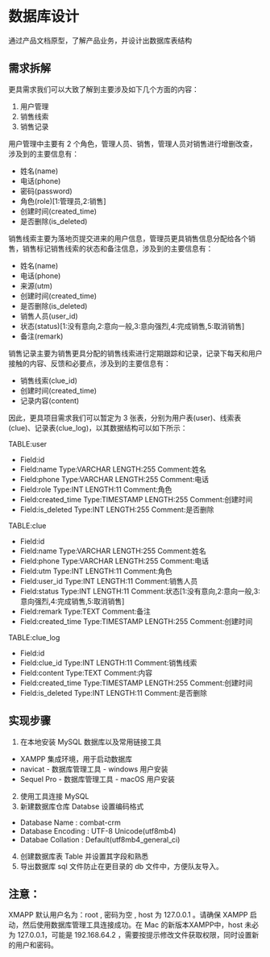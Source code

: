 # 数据库设计
通过产品文档原型，了解产品业务，并设计出数据库表结构

## 需求拆解
更具需求我们可以大致了解到主要涉及如下几个方面的内容：
1. 用户管理
2. 销售线索
3. 销售记录

用户管理中主要有 2 个角色，管理人员、销售，管理人员对销售进行增删改查，涉及到的主要信息有：

- 姓名(name)
- 电话(phone)
- 密码(password)
- 角色(role)[1:管理员,2:销售]
- 创建时间(created_time)
- 是否删除(is_deleted)

销售线索主要为落地页提交进来的用户信息，管理员更具销售信息分配给各个销售，销售标记销售线索的状态和备注信息，涉及到的主要信息有：

- 姓名(name)
- 电话(phone)
- 来源(utm)
- 创建时间(created_time)
- 是否删除(is_deleted)
- 销售人员(user_id)
- 状态(status)[1:没有意向,2:意向一般,3:意向强烈,4:完成销售,5:取消销售]
- 备注(remark)

销售记录主要为销售更具分配的销售线索进行定期跟踪和记录，记录下每天和用户接触的内容、反馈和必要点，涉及到的主要信息有：

- 销售线索(clue_id)
- 创建时间(created_time)
- 记录内容(content)

因此，更具项目需求我们可以暂定为 3 张表，分别为用户表(user)、线索表(clue)、记录表(clue_log)，以其数据结构可以如下所示：

TABLE:user
- Field:id
- Field:name Type:VARCHAR LENGTH:255 Comment:姓名
- Field:phone Type:VARCHAR LENGTH:255 Comment:电话
- Field:role Type:INT LENGTH:11 Comment:角色
- Field:created_time Type:TIMESTAMP LENGTH:255 Comment:创建时间
- Field:is_deleted Type:INT LENGTH:255 Comment:是否删除

TABLE:clue
- Field:id
- Field:name Type:VARCHAR LENGTH:255 Comment:姓名
- Field:phone Type:VARCHAR LENGTH:255 Comment:电话
- Field:utm Type:INT LENGTH:11 Comment:角色
- Field:user_id Type:INT LENGTH:11 Comment:销售人员
- Field:status Type:INT LENGTH:11 Comment:状态[1:没有意向,2:意向一般,3:意向强烈,4:完成销售,5:取消销售]
- Field:remark Type:TEXT Comment:备注
- Field:created_time Type:TIMESTAMP LENGTH:255 Comment:创建时间

TABLE:clue_log
- Field:id
- Field:clue_id Type:INT LENGTH:11 Comment:销售线索
- Field:content Type:TEXT Comment:内容
- Field:created_time Type:TIMESTAMP LENGTH:255 Comment:创建时间
- Field:is_deleted Type:INT LENGTH:11 Comment:是否删除

## 实现步骤
1. 在本地安装 MySQL 数据库以及常用链接工具
  - XAMPP 集成环境，用于启动数据库
  - navicat - 数据库管理工具 - windows 用户安装
  - Sequel Pro - 数据库管理工具 - macOS 用户安装
2. 使用工具连接 MySQL
3. 新建数据库仓库 Databse 设置编码格式
  - Database Name : combat-crm
  - Database Encoding : UTF-8 Unicode(utf8mb4)
  - Databae Collation : Default(utf8mb4_general_ci)
4. 创建数据库表 Table 并设置其字段和熟悉
5. 导出数据库 sql 文件防止在更目录的 db 文件中，方便队友导入。

## 注意：
XMAPP 默认用户名为：root , 密码为空 , host 为 127.0.0.1 。请确保 XAMPP 启动，然后使用数据库管理工具连接成功。在 Mac 的新版本XAMPP中，host 未必为 127.0.0.1，可能是 192.168.64.2 ，需要按提示修改文件获取权限，同时设置新的用户和密码。

